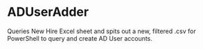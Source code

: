 # ADUserAdder
Queries New Hire Excel sheet and spits out a new, filtered .csv for PowerShell to query and create AD User accounts.
